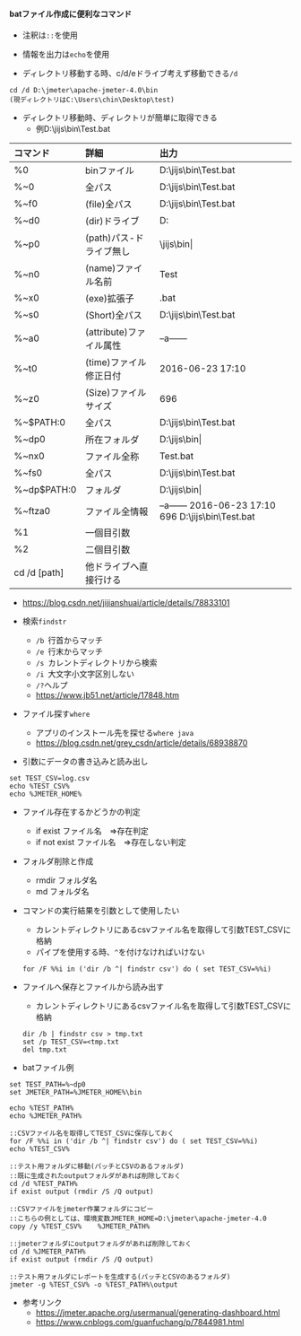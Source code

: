 
#### batファイル作成に便利なコマンド ####


- 注釈は`::`を使用
- 情報を出力は`echo`を使用


- ディレクトリ移動する時、c/d/eドライブ考えず移動できる`/d`
```
cd /d D:\jmeter\apache-jmeter-4.0\bin
(現ディレクトリはC:\Users\chin\Desktop\test)
```
- ディレクトリ移動時、ディレクトリが簡単に取得できる
  - 例D:\jijs\bin\Test.bat

|コマンド|詳細|出力|
|:---------|:----------|:----------|
|%0|binファイル|D:\jijs\bin\Test.bat|
|%~0|全パス|D:\jijs\bin\Test.bat|
|%~f0|(file)全パス|D:\jijs\bin\Test.bat|
|%~d0|(dir)ドライブ|D:|
|%~p0|(path)パス-ドライブ無し|\jijs\bin\|
|%~n0|(name)ファイル名前|Test|
|%~x0|(exe)拡張子|.bat|
|%~s0|(Short)全パス|D:\jijs\bin\Test.bat|
|%~a0|(attribute)ファイル属性|–a——|
|%~t0|(time)ファイル修正日付|2016-06-23 17:10|
|%~z0|(Size)ファイルサイズ|696|
|%~$PATH:0|全パス|D:\jijs\bin\Test.bat|
|%~dp0|所在フォルダ|D:\jijs\bin\|
|%~nx0|ファイル全称|Test.bat|
|%~fs0|全パス|D:\jijs\bin\Test.bat|
|%~dp$PATH:0|フォルダ|D:\jijs\bin\|
|%~ftza0|ファイル全情報|–a—— 2016-06-23 17:10 696 D:\jijs\bin\Test.bat|
|%1|一個目引数||
|%2|二個目引数||
|cd /d [path]|他ドライブへ直接行ける||
- https://blog.csdn.net/jijianshuai/article/details/78833101


- 検索`findstr`
  - `/b `行首からマッチ
  - `/e `行末からマッチ
  - `/s `カレントディレクトリから検索
  - `/i `大文字小文字区別しない
  - `/?`ヘルプ
  - https://www.jb51.net/article/17848.htm


- ファイル探す`where`
  - アプリのインストール先を探せる`where java`
  - https://blog.csdn.net/grey_csdn/article/details/68938870


- 引数にデータの書き込みと読み出し
```
set TEST_CSV=log.csv
echo %TEST_CSV%
echo %JMETER_HOME%
```

- ファイル存在するかどうかの判定
  - if exist ファイル名　⇒存在判定
  - if not exist ファイル名　⇒存在しない判定


- フォルダ削除と作成
  - rmdir フォルダ名
  - md フォルダ名
  

- コマンドの実行結果を引数として使用したい
  - カレントディレクトリにあるcsvファイル名を取得して引数TEST_CSVに格納
  - パイプを使用する時、`^`を付けなければいけない
  ```
  for /F %%i in ('dir /b ^| findstr csv') do ( set TEST_CSV=%%i)
  ```


- ファイルへ保存とファイルから読み出す
  - カレントディレクトリにあるcsvファイル名を取得して引数TEST_CSVに格納
  ```
  dir /b | findstr csv > tmp.txt
  set /p TEST_CSV=<tmp.txt
  del tmp.txt
  ```

- batファイル例

```
set TEST_PATH=%~dp0
set JMETER_PATH=%JMETER_HOME%\bin

echo %TEST_PATH%
echo %JMETER_PATH%

::CSVファイル名を取得してTEST_CSVに保存しておく
for /F %%i in ('dir /b ^| findstr csv') do ( set TEST_CSV=%%i)
echo %TEST_CSV%

::テスト用フォルダに移動(パッチとCSVのあるフォルダ)
::既に生成されたoutputフォルダがあれば削除しておく
cd /d %TEST_PATH%
if exist output (rmdir /S /Q output)

::CSVファイルをjmeter作業フォルダにコピー
::こちらの例としては、環境変数JMETER_HOME=D:\jmeter\apache-jmeter-4.0
copy /y %TEST_CSV%    %JMETER_PATH%

::jmeterフォルダにoutputフォルダがあれば削除しておく
cd /d %JMETER_PATH%
if exist output (rmdir /S /Q output)

::テスト用フォルダにレポートを生成する(パッチとCSVのあるフォルダ)
jmeter -g %TEST_CSV% -o %TEST_PATH%\output
```


- 参考リンク
  - https://jmeter.apache.org/usermanual/generating-dashboard.html
  - https://www.cnblogs.com/guanfuchang/p/7844981.html
